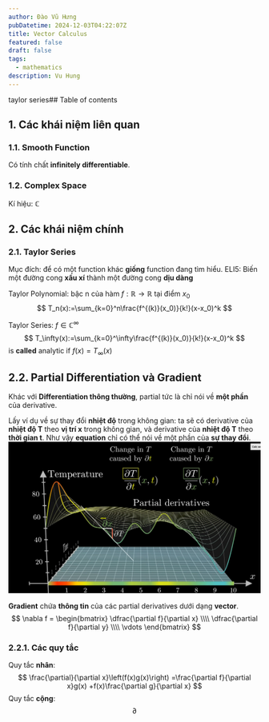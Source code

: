 ```yaml
---
author: Đào Vũ Hưng
pubDatetime: 2024-12-03T04:22:07Z
title: Vector Calculus
featured: false
draft: false
tags:
  - mathematics
description: Vu Hung
---
```

taylor series## Table of contents
## 1.  Các khái niệm liên quan
### 1.1. Smooth Function
Có tính chất **infinitely differentiable**. 
### 1.2. Complex Space
Kí hiệu: $\mathbb{C}$ 
## 2. Các khái niệm chính
### 2.1. Taylor Series
Mục đích: để có một function khác **giống** function đang tìm hiểu. 
ELI5: Biến một đường cong **xấu xí** thành một đường cong **dịu dàng**

Taylor Polynomial: bậc n của hàm $f:\mathbb{R} \to \mathbb{R}$ tại điểm $x_{0}$
$$
T_n(x):=\sum_{k=0}^n\frac{f^{(k)}(x_0)}{k!}(x-x_0)^k
$$

Taylor Series: $f \in \mathbb{C}^{\infty}$
$$
T_\infty(x):=\sum_{k=0}^\infty\frac{f^{(k)}(x_0)}{k!}(x-x_0)^k
$$
is **called** analytic if $f(x)=T_{\infty}(x)$
## 2.2. Partial Differentiation và Gradient
Khác với **Differentiation thông thường**, partial tức là chỉ nói về **một phần** của derivative. 

Lấy ví dụ về sự thay đổi **nhiệt độ** trong không gian: ta sẽ có derivative của **nhiệt độ T** theo **vị trí x** trong không gian, và derivative của **nhiệt độ T** theo **thời gian t**. Như vậy **equation** chỉ có thể nói về một phần của **sự thay đổi**. 
![images](../../assets/images/2024-12-10_22-17-27.png)

**Gradient** chứa **thông tin** của các partial derivatives dưới dạng **vector**.
$$
\nabla f = 
\begin{bmatrix}
\dfrac{\partial f}{\partial x} \\\\
\dfrac{\partial f}{\partial y} \\\\
\vdots
\end{bmatrix}
$$
### 2.2.1. Các quy tắc
Quy tắc **nhân**: 
$$
\frac{\partial}{\partial x}\left(f(x)g(x)\right)
=\frac{\partial f}{\partial x}g(x)
+f(x)\frac{\partial g}{\partial x}
$$
Quy tắc **cộng**:
$$
\partial 
$$
